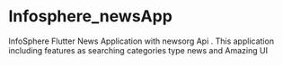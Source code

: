 # Infosphere_newsApp
InfoSphere Flutter News Application with newsorg Api . This application including features as searching categories type news and Amazing UI  
